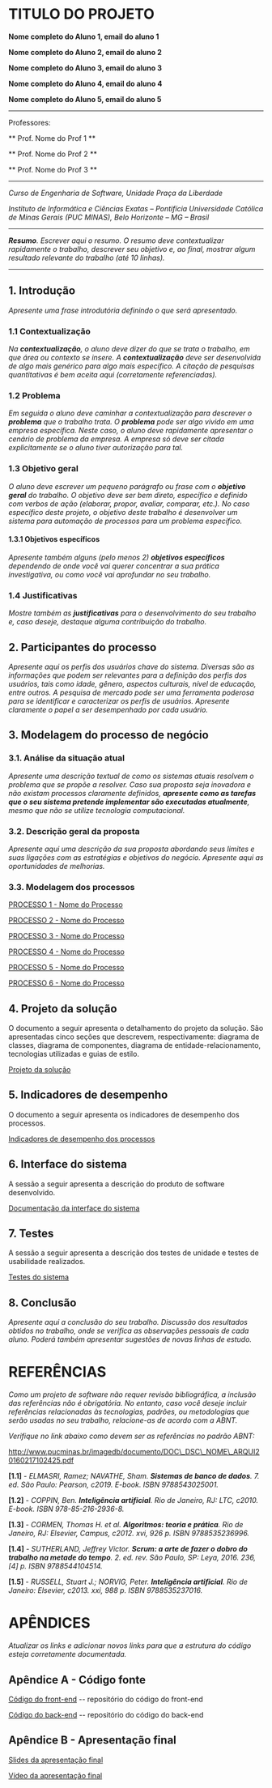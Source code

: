 # TITULO DO PROJETO


**Nome completo do Aluno 1, email do aluno 1**

**Nome completo do Aluno 2, email do aluno 2**

**Nome completo do Aluno 3, email do aluno 3**

**Nome completo do Aluno 4, email do aluno 4**

**Nome completo do Aluno 5, email do aluno 5**

---

Professores:

** Prof. Nome do Prof 1 **

** Prof. Nome do Prof 2 **

** Prof. Nome do Prof 3 **

---

_Curso de Engenharia de Software, Unidade Praça da Liberdade_

_Instituto de Informática e Ciências Exatas – Pontifícia Universidade Católica de Minas Gerais (PUC MINAS), Belo Horizonte – MG – Brasil_

---

_**Resumo**. Escrever aqui o resumo. O resumo deve contextualizar rapidamente o trabalho, descrever seu objetivo e, ao final, 
mostrar algum resultado relevante do trabalho (até 10 linhas)._

---


## 1. Introdução

_Apresente uma frase introdutória definindo o que será apresentado._

### 1.1 Contextualização

_Na **contextualização**, o aluno deve dizer do que se trata o trabalho, em que área ou contexto se insere.
A **contextualização** deve ser desenvolvida de algo mais genérico para algo mais específico. 
A citação de pesquisas quantitativas é bem aceita aqui (corretamente referenciadas)._

### 1.2 Problema

_Em seguida o aluno deve caminhar a contextualização para descrever o **problema** que o trabalho trata. 
O **problema** pode ser algo vivido em uma empresa específica. Neste caso, o aluno deve rapidamente apresentar 
o cenário de problema da empresa. A empresa só deve ser citada explicitamente se o aluno tiver autorização 
para tal._

### 1.3 Objetivo geral

_O aluno deve escrever um pequeno parágrafo ou frase com o **objetivo geral** do trabalho. 
O objetivo deve ser bem direto, específico e definido com verbos de ação (elaborar, propor, avaliar, comparar, etc.). No caso específico deste projeto, o objetivo deste trabalho é desenvolver um sistema para automação de processos para um problema específico._

#### 1.3.1 Objetivos específicos

_Apresente também alguns (pelo menos 2) **objetivos específicos** dependendo de onde você vai querer 
concentrar a sua prática investigativa, ou como você vai aprofundar no seu trabalho._

### 1.4 Justificativas

_Mostre também as **justificativas** para o 
desenvolvimento do seu trabalho e, caso deseje, destaque alguma contribuição do trabalho._

## 2. Participantes do processo

_Apresente aqui os perfis dos usuários chave do sistema. Diversas são as informações que podem ser relevantes para a definição dos perfis dos usuários, tais como idade, gênero, aspectos culturais, nível de educação, entre outros. A pesquisa de mercado pode ser uma ferramenta poderosa para se identificar e caracterizar os perfis de usuários. Apresente claramente o papel a ser desempenhado por cada usuário._

## 3. Modelagem do processo de negócio

### 3.1. Análise da situação atual

_Apresente uma descrição textual de como os sistemas atuais resolvem o problema que se propõe a resolver.  Caso sua proposta seja inovadora e não existam processos claramente definidos, **apresente como as tarefas que o seu sistema pretende implementar são executadas atualmente**, mesmo que não se utilize tecnologia computacional._

### 3.2. Descrição geral da proposta

_Apresente aqui uma descrição da sua proposta abordando seus limites e suas ligações com as estratégias e objetivos do negócio. Apresente aqui as oportunidades de melhorias._

### 3.3. Modelagem dos processos

[PROCESSO 1 - Nome do Processo](processo-1-nome-do-processo.md "Detalhamento do Processo 1.")

[PROCESSO 2 - Nome do Processo](processo-2-nome-do-processo.md "Detalhamento do Processo 2.")

[PROCESSO 3 - Nome do Processo](processo-3-nome-do-processo.md "Detalhamento do Processo 3.")

[PROCESSO 4 - Nome do Processo](processo-4-nome-do-processo.md "Detalhamento do Processo 4.")

[PROCESSO 5 - Nome do Processo](processo-5-nome-do-processo.md "Detalhamento do Processo 5.")

[PROCESSO 6 - Nome do Processo](processo-6-nome-do-processo.md "Detalhamento do Processo 6.")

## 4. Projeto da solução

O documento a seguir apresenta o detalhamento do projeto da solução. São apresentadas cinco seções que descrevem, respectivamente: diagrama de classes, diagrama de componentes, diagrama de entidade-relacionamento, tecnologias utilizadas e guias de estilo.

[Projeto da solução](solution-design.md "Detalhamento do Projeto da solução: classes, componentes, der, tecnologias e guias de estilo.")


## 5. Indicadores de desempenho

O documento a seguir apresenta os indicadores de desempenho dos processos.

[Indicadores de desempenho dos processos](performance-indicators.md)


## 6. Interface do sistema

A sessão a seguir apresenta a descrição do produto de software desenvolvido. 

[Documentação da interface do sistema](interface.md)

## 7. Testes

A sessão a seguir apresenta a descrição dos testes de unidade e testes de usabilidade realizados. 

[Testes do sistema](tests.md)

## 8. Conclusão

_Apresente aqui a conclusão do seu trabalho. Discussão dos resultados obtidos no trabalho, onde se verifica as observações pessoais de cada aluno. Poderá também apresentar sugestões de novas linhas de estudo._

# REFERÊNCIAS

_Como um projeto de software não requer revisão bibliográfica, a inclusão das referências não é obrigatória. No entanto, caso você deseje incluir referências relacionadas às tecnologias, padrões, ou metodologias que serão usadas no seu trabalho, relacione-as de acordo com a ABNT._

_Verifique no link abaixo como devem ser as referências no padrão ABNT:_

http://www.pucminas.br/imagedb/documento/DOC\_DSC\_NOME\_ARQUI20160217102425.pdf


**[1.1]** - _ELMASRI, Ramez; NAVATHE, Sham. **Sistemas de banco de dados**. 7. ed. São Paulo: Pearson, c2019. E-book. ISBN 9788543025001._

**[1.2]** - _COPPIN, Ben. **Inteligência artificial**. Rio de Janeiro, RJ: LTC, c2010. E-book. ISBN 978-85-216-2936-8._

**[1.3]** - _CORMEN, Thomas H. et al. **Algoritmos: teoria e prática**. Rio de Janeiro, RJ: Elsevier, Campus, c2012. xvi, 926 p. ISBN 9788535236996._

**[1.4]** - _SUTHERLAND, Jeffrey Victor. **Scrum: a arte de fazer o dobro do trabalho na metade do tempo**. 2. ed. rev. São Paulo, SP: Leya, 2016. 236, [4] p. ISBN 9788544104514._

**[1.5]** - _RUSSELL, Stuart J.; NORVIG, Peter. **Inteligência artificial**. Rio de Janeiro: Elsevier, c2013. xxi, 988 p. ISBN 9788535237016._



# APÊNDICES


_Atualizar os links e adicionar novos links para que a estrutura do código esteja corretamente documentada._


## Apêndice A - Código fonte

[Código do front-end](../src/front) -- repositório do código do front-end

[Código do back-end](../src/back)  -- repositório do código do back-end


## Apêndice B - Apresentação final


[Slides da apresentação final](presentations/arquivo.pdf)


[Vídeo da apresentação final](video/arquivo.mp4)






